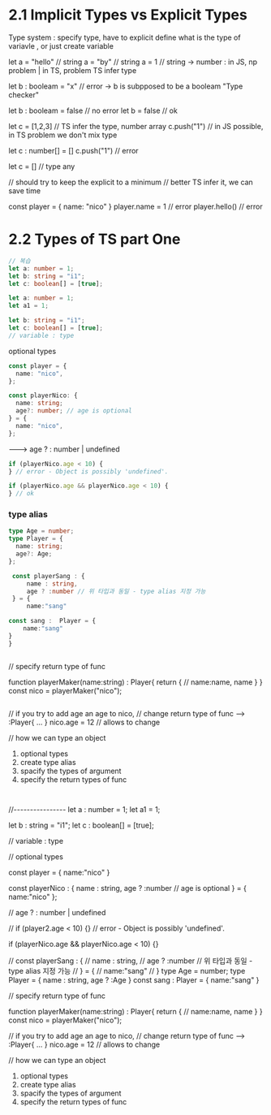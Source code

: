 # 2.1 Implicit Types vs Explicit Types

Type system
: specify type, have to explicit
define what is the type of variavle , or just create variable

let a = "hello" // string
a = "by" // string
a = 1 // string -> number : in JS, np problem | in TS, problem
TS infer type

let b : booleam = "x" // error -> b is subpposed to be a booleam
"Type checker"

let b : booleam = false // no error
let b = false // ok

let c = [1,2,3] // TS infer the type, number array
c.push("1") // in JS possible, in TS problem we don't mix type

let c : number[] = []
c.push("1") // error

let c = [] // type any

// should try to keep the explicit to a minimum
// better TS infer it, we can save time

const player = {
name: "nico"
}
player.name = 1 // error
player.hello() // error

# 2.2 Types of TS part One

```ts
// 복습
let a: number = 1;
let b: string = "i1";
let c: boolean[] = [true];

let a: number = 1;
let a1 = 1;

let b: string = "i1";
let c: boolean[] = [true];
// variable : type
```

optional types

```ts
const player = {
  name: "nico",
};

const playerNico: {
  name: string;
  age?: number; // age is optional
} = {
  name: "nico",
};
```

---> age ? : number | undefined

```ts
if (playerNico.age < 10) {
} // error - Object is possibly 'undefined'.

if (playerNico.age && playerNico.age < 10) {
} // ok
```

### type alias

```ts
type Age = number;
type Player = {
  name: string;
  age?: Age;
};
```

```ts
 const playerSang : {
     name : string,
     age ? :number // 위 타입과 동일 - type alias 지정 가능
 } = {
     name:"sang"

const sang :  Player = {
    name:"sang"
}
}

```

```ts

```

// specify return type of func

function playerMaker(name:string) : Player{
return {
// name:name,
name
}
}
const nico = playerMaker("nico");

```ts

```

// if you try to add age an age to nico,
// change return type of func --> :Player{ ... }
nico.age = 12 // allows to change

// how we can type an object

1. optional types
2. create type alias
3. spacify the types of argument
4. specify the return types of func

```ts

```

```ts

```

//----------------
let a : number = 1;
let a1 = 1;

let b : string = "i1";
let c : boolean[] = [true];

// variable : type

// optional types

const player = {
name:"nico"
}

const playerNico : {
name : string,
age ? :number // age is optional
} = {
name:"nico"
};

// age ? : number | undefined

// if (player2.age < 10) {} // error - Object is possibly 'undefined'.

if (playerNico.age && playerNico.age < 10) {}

// const playerSang : {
// name : string,
// age ? :number // 위 타입과 동일 - type alias 지정 가능
// } = {
// name:"sang"
// }
type Age = number;
type Player = {
name : string,
age ? :Age
}
const sang : Player = {
name:"sang"
}

// specify return type of func

function playerMaker(name:string) : Player{
return {
// name:name,
name
}
}
const nico = playerMaker("nico");

// if you try to add age an age to nico,
// change return type of func --> :Player{ ... }
nico.age = 12 // allows to change

// how we can type an object

1. optional types
2. create type alias
3. spacify the types of argument
4. specify the return types of func
